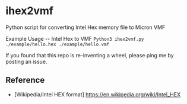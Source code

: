 # ihex2vmf
Python script for converting Intel Hex memory file to Micron VMF

Example Usage -- Intel Hex to VMF
`Python3 ihex2vmf.py ./example/hello.hex ./example/hello.vmf`

If you found that this repo is re-inventing a wheel, please ping me by posting an issue.

## Reference
- [Wikipedia/Intel HEX format] https://en.wikipedia.org/wiki/Intel_HEX